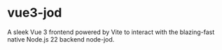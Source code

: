 # vue3-jod
A sleek Vue 3 frontend powered by Vite to interact with the blazing-fast native Node.js 22 backend node-jod.
